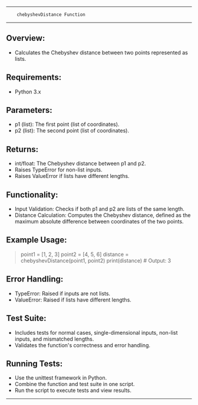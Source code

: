 ---------------------------------------------------------------
        chebyshevDistance Function
---------------------------------------------------------------

Overview:
---------
- Calculates the Chebyshev distance between two points represented as lists.

Requirements:
-------------
- Python 3.x

Parameters:
-----------
- p1 (list): The first point (list of coordinates).
- p2 (list): The second point (list of coordinates).

Returns:
--------
- int/float: The Chebyshev distance between p1 and p2.
- Raises TypeError for non-list inputs.
- Raises ValueError if lists have different lengths.

Functionality:
--------------
- Input Validation: Checks if both p1 and p2 are lists of the same length.
- Distance Calculation: Computes the Chebyshev distance, defined as the maximum absolute difference between coordinates of the two points.

Example Usage:
--------------
> point1 = [1, 2, 3]
> point2 = [4, 5, 6]
> distance = chebyshevDistance(point1, point2)
> print(distance)  # Output: 3

Error Handling:
---------------
- TypeError: Raised if inputs are not lists.
- ValueError: Raised if lists have different lengths.

Test Suite:
-----------
- Includes tests for normal cases, single-dimensional inputs, non-list inputs, and mismatched lengths.
- Validates the function's correctness and error handling.

Running Tests:
--------------
- Use the unittest framework in Python.
- Combine the function and test suite in one script.
- Run the script to execute tests and view results.

---------------------------------------------------------------
